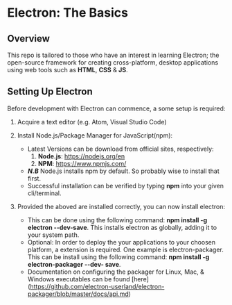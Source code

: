 # Electron: The Basics

## Overview

This repo is tailored to those who have an interest in learning Electron; the open-source framework for creating cross-platform, desktop applications using web tools such as **HTML**, **CSS** & **JS**.

## Setting Up Electron

Before development with Electron can commence, a some setup is required:

1. Acquire a text editor (e.g. Atom, Visual Studio Code)

2. Install Node.js/Package Manager for JavaScript(npm):
    - Latest Versions can be download from official sites, respectively: 
        1. **Node.js**: https://nodejs.org/en
        2. **NPM**: https://www.npmjs.com/
    - __*N.B*__ Node.js installs npm by default. So probably wise to install that first.
    - Successful installation can be verified by typing **npm** into your given cli/terminal.
    
3. Provided the aboved are installed correctly, you can now install electron:
    - This can be done using the following command: **npm install -g electron --dev-save**. This installs electron as globally, adding it to your system path.
    - Optional: In order to deploy the your applications to your choosen platform, a extension is required. 
      One example is electron-packager. This can be install using the following command: **npm install -g electron-packager --dev-    save**.
    - Documentation on configuring the packager for Linux, Mac, & Windows executables can be found [here] (https://github.com/electron-userland/electron-packager/blob/master/docs/api.md)
